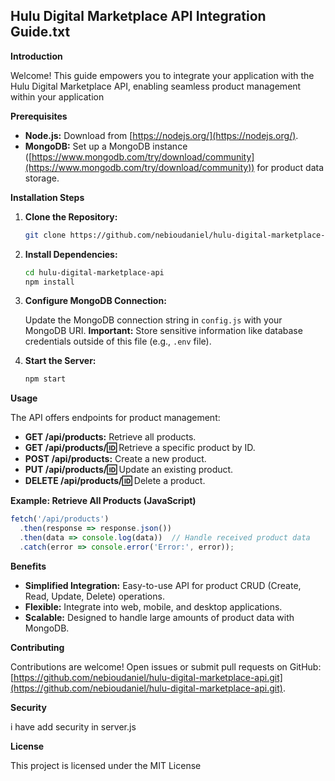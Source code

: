 ## Hulu Digital Marketplace API Integration Guide.txt

**Introduction**

Welcome! This guide empowers you to integrate your application with the Hulu Digital Marketplace API, enabling seamless product management within your application

**Prerequisites**

- **Node.js:** Download from [https://nodejs.org/](https://nodejs.org/).
- **MongoDB:** Set up a MongoDB instance ([https://www.mongodb.com/try/download/community](https://www.mongodb.com/try/download/community)) for product data storage.

**Installation Steps**

1. **Clone the Repository:**

   ```bash
   git clone https://github.com/nebioudaniel/hulu-digital-marketplace-api.git
   ```

2. **Install Dependencies:**

   ```bash
   cd hulu-digital-marketplace-api
   npm install
   ```

3. **Configure MongoDB Connection:**

   Update the MongoDB connection string in `config.js` with your MongoDB URI.  **Important:** Store sensitive information like database credentials outside of this file (e.g., `.env` file).

4. **Start the Server:**

   ```bash
   npm start
   ```

**Usage**

The API offers endpoints for product management:

- **GET /api/products:** Retrieve all products.
- **GET /api/products/:id:** Retrieve a specific product by ID.
- **POST /api/products:** Create a new product.
- **PUT /api/products/:id:** Update an existing product.
- **DELETE /api/products/:id:** Delete a product.

**Example: Retrieve All Products (JavaScript)**

```javascript
fetch('/api/products')
  .then(response => response.json())
  .then(data => console.log(data))  // Handle received product data
  .catch(error => console.error('Error:', error));
```

**Benefits**

- **Simplified Integration:** Easy-to-use API for product CRUD (Create, Read, Update, Delete) operations.
- **Flexible:** Integrate into web, mobile, and desktop applications.
- **Scalable:** Designed to handle large amounts of product data with MongoDB.

**Contributing**

Contributions are welcome! Open issues or submit pull requests on GitHub: [https://github.com/nebioudaniel/hulu-digital-marketplace-api.git](https://github.com/nebioudaniel/hulu-digital-marketplace-api.git).

**Security**

i have add security in server.js 

**License**

This project is licensed under the MIT License
